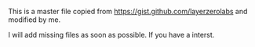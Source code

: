 
This is a master file copied from https://gist.github.com/layerzerolabs and modified by me.

I will add missing files as soon as possible. If you have a interst.
